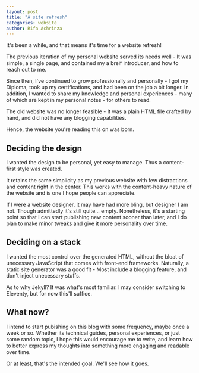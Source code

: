 ```yaml
---
layout: post
title: "A site refresh"
categories: website
author: Rifa Achrinza
---
```

It's been a while, and that means it's time for a website refresh!

The previous iteration of my personal website served its needs well - It was simple, a single page, and contained my a breif introducer, and how to reach out to me.

Since then, I've continued to grow professionally and personally - I got my Diploma, took up my certifications, and had been on the job a bit longer. In addition, I wanted to share my knowledge and personal experiences - many of which are kept in my personal notes -  for others to read.

The old website was no longer feasible - It was a plain HTML file crafted by hand, and did not have any blogging capabilities.

Hence, the website you're reading this on was born.

## Deciding the design

I wanted the design to be personal, yet easy to manage. Thus a content-first style was created.

It retains the same simplicity as my previous website with few distractions and content right in the center. This works with the content-heavy nature of the website and is one I hope people can appreciate.

If I were a website designer, it may have had more bling, but designer I am not. Though admittedly it's still quite... empty. Nonetheless, it's a starting point so that I can start publishing new content sooner than later, and I do plan to make minor tweaks and give it more personality over time.

## Deciding on a stack

I wanted the most control over the generated HTML, without the bloat of unecessary JavaScript that comes with front-end frameworks. Naturally, a static site generator was a good fit - Most include a blogging feature, and don't inject unecessary stuffs.

As to why Jekyll? It was what's most familiar. I may consider switching to Eleventy, but for now this'll suffice.

## What now?

I intend to start pubishing on this blog with some frequency, maybe once a week or so. Whether its technical guides, personal experiences, or just some random topic, I hope this would encourage me to write, and learn how to better express my thoughts into something more engaging and readable over time.

Or at least, that's the intended goal. We'll see how it goes.
